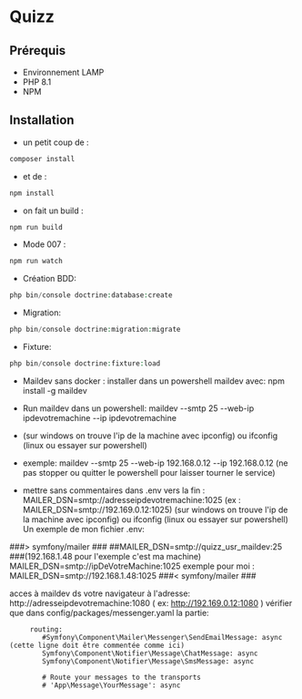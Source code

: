# Quizz

## Prérequis

- Environnement LAMP
- PHP 8.1
- NPM

## Installation

- un petit coup de :
  
```php
composer install
```

- et de :

```php
npm install
```

- on fait un build :

```php
npm run build
```

- Mode 007 :

```php
npm run watch
```

- Création BDD:
  
```php
php bin/console doctrine:database:create
```

- Migration:
  
```php
php bin/console doctrine:migration:migrate
```

- Fixture:
  
```php
php bin/console doctrine:fixture:load    
```
- Maildev sans docker : installer dans un powershell maildev avec: npm install -g maildev
- Run maildev dans un powershell: maildev --smtp 25 --web-ip ipdevotremachine --ip ipdevotremachine  
- (sur windows on trouve l'ip de la machine avec ipconfig) ou ifconfig (linux ou essayer sur powershell) 
- exemple:  maildev --smtp 25 --web-ip 192.168.0.12 --ip 192.168.0.12
(ne pas stopper ou quitter le powershell pour laisser tourner le service)

- mettre sans commentaires dans .env vers la fin : MAILER_DSN=smtp://adresseipdevotremachine:1025 (ex : MAILER_DSN=smtp://192.169.0.12:1025)
(sur windows on trouve l'ip de la machine avec ipconfig) ou ifconfig (linux ou essayer sur powershell)
Un exemple de mon fichier .env:

###> symfony/mailer ###
##MAILER_DSN=smtp://quizz_usr_maildev:25
###(192.168.1.48 pour l'exemple c'est ma machine)
MAILER_DSN=smtp://ipDeVotreMachine:1025
exemple pour moi :
MAILER_DSN=smtp://192.168.1.48:1025
###< symfony/mailer ###

acces à maildev ds votre navigateur à l'adresse:  http://adresseipdevotremachine:1080 ( ex: http://192.169.0.12:1080 )
 vérifier que dans config/packages/messenger.yaml la partie:
 
         routing:
            #Symfony\Component\Mailer\Messenger\SendEmailMessage: async (cette ligne doit être commentée comme ici)
            Symfony\Component\Notifier\Message\ChatMessage: async
            Symfony\Component\Notifier\Message\SmsMessage: async

            # Route your messages to the transports
            # 'App\Message\YourMessage': async
